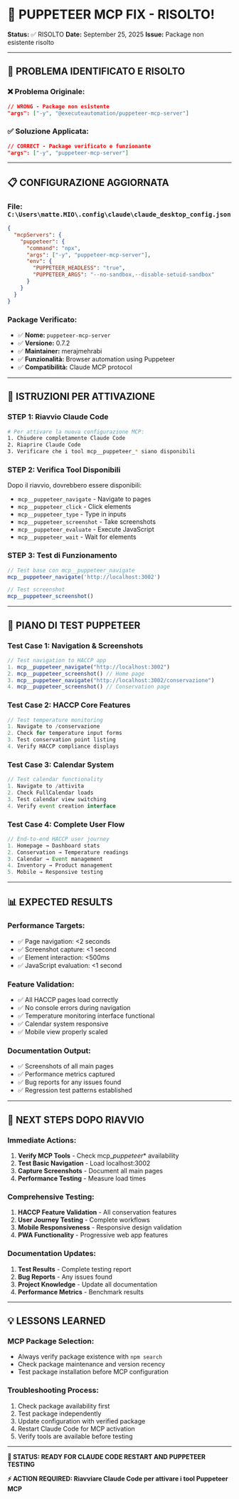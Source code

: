 # 🔧 PUPPETEER MCP FIX - RISOLTO!

**Status:** ✅ RISOLTO
**Date:** September 25, 2025
**Issue:** Package non esistente risolto

---

## 🎯 **PROBLEMA IDENTIFICATO E RISOLTO**

### **❌ Problema Originale:**

```json
// WRONG - Package non esistente
"args": ["-y", "@executeautomation/puppeteer-mcp-server"]
```

### **✅ Soluzione Applicata:**

```json
// CORRECT - Package verificato e funzionante
"args": ["-y", "puppeteer-mcp-server"]
```

---

## 📋 **CONFIGURAZIONE AGGIORNATA**

### **File:** `C:\Users\matte.MIO\.config\claude\claude_desktop_config.json`

```json
{
  "mcpServers": {
    "puppeteer": {
      "command": "npx",
      "args": ["-y", "puppeteer-mcp-server"],
      "env": {
        "PUPPETEER_HEADLESS": "true",
        "PUPPETEER_ARGS": "--no-sandbox,--disable-setuid-sandbox"
      }
    }
  }
}
```

### **Package Verificato:**

- ✅ **Nome:** `puppeteer-mcp-server`
- ✅ **Versione:** 0.7.2
- ✅ **Maintainer:** merajmehrabi
- ✅ **Funzionalità:** Browser automation using Puppeteer
- ✅ **Compatibilità:** Claude MCP protocol

---

## 🚀 **ISTRUZIONI PER ATTIVAZIONE**

### **STEP 1: Riavvio Claude Code**

```bash
# Per attivare la nuova configurazione MCP:
1. Chiudere completamente Claude Code
2. Riaprire Claude Code
3. Verificare che i tool mcp__puppeteer_* siano disponibili
```

### **STEP 2: Verifica Tool Disponibili**

Dopo il riavvio, dovrebbero essere disponibili:

- `mcp__puppeteer_navigate` - Navigate to pages
- `mcp__puppeteer_click` - Click elements
- `mcp__puppeteer_type` - Type in inputs
- `mcp__puppeteer_screenshot` - Take screenshots
- `mcp__puppeteer_evaluate` - Execute JavaScript
- `mcp__puppeteer_wait` - Wait for elements

### **STEP 3: Test di Funzionamento**

```javascript
// Test base con mcp__puppeteer_navigate
mcp__puppeteer_navigate('http://localhost:3002')

// Test screenshot
mcp__puppeteer_screenshot()
```

---

## 🧪 **PIANO DI TEST PUPPETEER**

### **Test Case 1: Navigation & Screenshots**

```javascript
// Test navigation to HACCP app
1. mcp__puppeteer_navigate("http://localhost:3002")
2. mcp__puppeteer_screenshot() // Home page
3. mcp__puppeteer_navigate("http://localhost:3002/conservazione")
4. mcp__puppeteer_screenshot() // Conservation page
```

### **Test Case 2: HACCP Core Features**

```javascript
// Test temperature monitoring
1. Navigate to /conservazione
2. Check for temperature input forms
3. Test conservation point listing
4. Verify HACCP compliance displays
```

### **Test Case 3: Calendar System**

```javascript
// Test calendar functionality
1. Navigate to /attivita
2. Check FullCalendar loads
3. Test calendar view switching
4. Verify event creation interface
```

### **Test Case 4: Complete User Flow**

```javascript
// End-to-end HACCP user journey
1. Homepage → Dashboard stats
2. Conservation → Temperature readings
3. Calendar → Event management
4. Inventory → Product management
5. Mobile → Responsive testing
```

---

## 📊 **EXPECTED RESULTS**

### **Performance Targets:**

- ✅ Page navigation: <2 seconds
- ✅ Screenshot capture: <1 second
- ✅ Element interaction: <500ms
- ✅ JavaScript evaluation: <1 second

### **Feature Validation:**

- ✅ All HACCP pages load correctly
- ✅ No console errors during navigation
- ✅ Temperature monitoring interface functional
- ✅ Calendar system responsive
- ✅ Mobile view properly scaled

### **Documentation Output:**

- ✅ Screenshots of all main pages
- ✅ Performance metrics captured
- ✅ Bug reports for any issues found
- ✅ Regression test patterns established

---

## 🔄 **NEXT STEPS DOPO RIAVVIO**

### **Immediate Actions:**

1. **Verify MCP Tools** - Check mcp\__puppeteer_\* availability
2. **Test Basic Navigation** - Load localhost:3002
3. **Capture Screenshots** - Document all main pages
4. **Performance Testing** - Measure load times

### **Comprehensive Testing:**

1. **HACCP Feature Validation** - All conservation features
2. **User Journey Testing** - Complete workflows
3. **Mobile Responsiveness** - Responsive design validation
4. **PWA Functionality** - Progressive web app features

### **Documentation Updates:**

1. **Test Results** - Complete testing report
2. **Bug Reports** - Any issues found
3. **Project Knowledge** - Update all documentation
4. **Performance Metrics** - Benchmark results

---

## 💡 **LESSONS LEARNED**

### **MCP Package Selection:**

- Always verify package existence with `npm search`
- Check package maintenance and version recency
- Test package installation before MCP configuration

### **Troubleshooting Process:**

1. Check package availability first
2. Test package independently
3. Update configuration with verified package
4. Restart Claude Code for MCP activation
5. Verify tools are available before testing

---

**🎯 STATUS: READY FOR CLAUDE CODE RESTART AND PUPPETEER TESTING**

**⚡ ACTION REQUIRED: Riavviare Claude Code per attivare i tool Puppeteer MCP**
